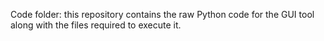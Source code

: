 Code folder: this repository contains the raw Python code for the GUI tool along with the files required to execute it.
